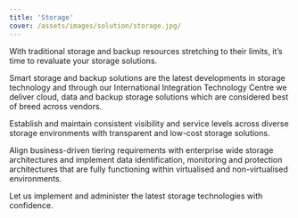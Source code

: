 ```yaml
---
title: 'Storage'
cover: /assets/images/solution/storage.jpg/
---
```


With traditional storage and backup resources stretching to their limits, it’s time to revaluate your storage solutions.


Smart storage and backup solutions are the latest developments in storage technology and through our International Integration Technology Centre we deliver cloud, data and backup storage solutions which are considered best of breed across vendors.


Establish and maintain consistent visibility and service levels across diverse storage environments with transparent and low-cost storage solutions.


Align business-driven tiering requirements with enterprise wide storage architectures and implement data identification, monitoring and protection architectures that are fully functioning within virtualised and non-virtualised environments.


Let us implement and administer the latest storage technologies with confidence.
